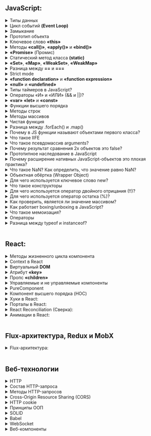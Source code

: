 ## JavaScript:

<details>
<summary>Типы данных</summary>
<br/>
<ul>
<details>
<summary>Примитивные</summary>
<ul>
<li><b>«string»</b>: строки текста, например, "Hello, world!".</li>
<li><b>«number»</b>: числовые значения, как целые, так и дробные, например, 42 или 3.14.</li>
<li><b>«boolean»</b>: логические значения true или false.</li>
<li><b>«null»</b>: специальное значение, которое представляет отсутствие какого-либо значения.</li>
<li><b>«undefined»</b>: значение переменной, которая была объявлена, но не была инициализирована.</li>
<li><b>«symbol»</b>: уникальный и неизменяемый идентификатор, используется для создания уникальных ключей объектов.</li>
<li><b>«bigint»</b>: тип данных для представления целых чисел произвольной длины, например, 9007199254740991n.</li>
</ul>
</details>
<details>
<summary>Объектные</summary>
<ul>
<li><b>«object»</b>: коллекция свойств и методов, которая может включать объекты, массивы, функции и другие структуры данных.</li>
</ul>
</details>
</ul>
<br/>
</details>
<details>
<summary>Цикл событий <b>(Event Loop)</b></summary>
<ul><b>Event Loop</b> управляет выполнением кода, обработкой событий и выполнением асинхронных операций в JavaScript. Он следит за тем, чтобы задачи в очереди были выполнены после завершения текущего стека вызовов. Если в очереди есть задачи (например, асинхронные функции или обработчики событий), Event Loop добавляет их в стек вызовов для выполнения.</ul>
</details>
<details>
<summary>Замыкание</summary>
<ul>Замыкание — это функция, которая запоминает переменные из своего окружения. Она продолжает использовать эти переменные даже после завершения выполнения функции, в которой была создана.</ul>
</details>
<details>
<summary>Прототип объекта</summary>
<ul>В JavaScript объекты могут наследовать свойства и методы от других объектов через прототипы. Если объект не имеет искомого свойства или метода, JavaScript будет искать его в прототипе этого объекта. Это механизм, позволяющий использовать наследование и переиспользование кода.</ul>
</details>
<details>
<summary>Ключевое слово <b>«this»</b></summary>
<ul><b>«this»</b> ссылается на текущий контекст выполнения функции. Контекст может меняться в зависимости от того, как была вызвана функция. Например, в методе объекта this будет ссылаться на объект, а в функции, вызванной в глобальной области, this будет ссылаться на глобальный объект (в браузере — на window).</ul>
</details>
<details>
<summary>Методы <b>«call()»</b>, <b>«apply()»</b> и <b>«bind()»</b></summary>
<ul>Эти методы используются для управления контекстом this в функциях:</ul>
<ul>
<li><b>«call()»</b>: вызывает функцию с указанным контекстом this и передает аргументы по одному.</li>
<li><b>«apply()»</b>: аналогичен call(), но аргументы передаются в виде массива.</li>
<li><b>«bind()»</b>: возвращает новую функцию с фиксированным значением this, которую можно вызвать позже.</li>
</ul>
</details>
<details>
<summary><b>«Promise»</b> (Промис)</summary>
<ul>Промисы позволяют работать с асинхронными операциями в JavaScript, избегая вложенности колбэков. Промис может быть в одном из трёх состояний:</ul>
<ul>
<li><b>«pending»</b> (ожидание) — начальное состояние.</li>
<li><b>«fulfilled»</b> (выполнен) — операция завершена успешно.</li>
<li><b>«rejected»</b> (отклонён) — операция завершена с ошибкой.</li>
</ul>
</details>
<details>
<summary>Статический метод класса <b>(static)</b></summary>
<ul>Методы, помеченные как static, могут быть вызваны непосредственно на классе, а не на его экземплярах. Они обычно используются для создания утилитарных функций, связанных с классом, но не с конкретным экземпляром.</ul>
</details>
<details>
<summary><b>«Set»</b>, <b>«Map»</b>, <b>«WeakSet»</b>, <b>«WeakMap»</b></summary>
<ul>
<li><b>«Set»</b>: структура данных для хранения уникальных значений. Множество не допускает повторяющихся элементов.</li>
<li><b>«Map»</b>: структура данных, позволяющая хранить пары ключ-значение, где ключи могут быть любого типа.</li>
<li><b>«WeakSet»</b>: похож на Set, но хранит только объекты и позволяет сборщику мусора удалять неиспользуемые объекты.</li>
<li><b>«WeakMap»</b>: аналогичен Map, но ключами могут быть только объекты, и ссылки на них не предотвращают сборку мусора.</li>
</ul>
</details>
<details>
<summary>Разница между <b>==</b> и <b>===</b></summary>
<ul>
<p><b>==</b> (нестрогое равенство): Сравнивает значения, преобразуя их к одному типу.</p>
<p><b>===</b> (строгое равенство): Сравнивает значения и типы, не изменяя их.</p>
</ul>
</details>
<details>
<summary>Strict mode</summary>
<ul>Strict mode в JavaScript — это режим, который включает дополнительные проверки и ограничения для кода, чтобы избежать потенциальных ошибок и улучшить безопасность.</ul>
<ul>Когда код работает в строгом режиме:</ul>
<ul>
<li>Объявление переменных без var, let или const приводит к ошибке.</li>
<li>Не допускается использование зарезервированных слов (например, class, enum).</li>
<li>Запрещены некоторые устаревшие и потенциально небезопасные функции (например, with).</li>
<li>Определены более строгие правила для работы с объектами и функциями (например, нельзя удалять свойства объектов или переопределять их).</li>
</ul>
<ul>Strict mode активируется с помощью директивы "use strict"; в начале файла или функции.</ul>
</details>
<details>
<summary><b>«function declaration»</b> и <b>«function expression»</b></summary>
<ul>
<li>Function Declaration: Определяется как обычная функция и доступна для использования в любом месте в своей области видимости, даже до строки, где она была объявлена. Это связано с тем, что её объявление поднимается (hoisted) вверх области видимости.</li>
<li>Function Expression: Создается как часть выражения и доступна только после её строки определения. Она не поднимается вверх, и её можно использовать только после того, как она была присвоена переменной.</li>
</ul>
</details>
<details>
<summary><b>«null»</b> и <b>«undefined»</b></summary>
<ul>
<li><b>«null»</b>: Явное указание на отсутствие значения. Используется для того, чтобы обозначить, что переменная существует, но не имеет значимого значения.</li>
<li><b>«undefined»</b>: Значение, которое автоматически присваивается переменной, если она была объявлена, но не инициализирована, или если функция не возвращает значение.</li>
</ul>
</details>
<details>
<summary>Типы таймеров в JavaScript?</summary>
<ul>
<li><b>«setTimeout»</b>: Выполняет функцию один раз через заданный интервал времени.</li>
<li><b>«setInterval»</b>: Выполняет функцию периодически через заданные интервалы времени.</li>
</ul>
<ul>Оба метода возвращают идентификатор таймера, который можно использовать для его остановки с помощью <b>«clearTimeout»</b> или <b>«clearInterval»</b>.</ul>
</details>
<details>
<summary>Операторы «И» и «ИЛИ» (&& и ||)?</summary>
<ul>
<li><b>«&&»</b> (логическое И): Вернёт true, только если оба условия верны. Иначе — false.</li>
<li><b>«||»</b> (логическое ИЛИ): Вернёт true, если хотя бы одно из условий верно. Если ни одно не верно, вернёт false.</li>
</ul>
</details>
<details>
<summary><b>«var»</b> <b>«let»</b> и <b>«const»</b></summary>
<ul>
<li><b>«var»</b>: Объявляет переменную, которая доступна в функции или глобальной области видимости. Переменные, объявленные с var, можно переопределять и они поднимаются (hoisting), то есть доступны до строки объявления.</li>
<li><b>«let»</b>: Объявляет переменную, доступную только в блоке, где она была объявлена (например, внутри if или for). Переменные с let можно переопределять, и они не поднимаются (hoisting) выше строки объявления.</li>
<li><b>«const»</b>: Объявляет константу, которая доступна только в блоке, где она была объявлена. Значение переменной с const нельзя изменить, но если это объект или массив, то их содержимое можно изменять. Также не поднимается (hoisting).</li>
</ul>
</details>
<details>
<summary>Функции высшего порядка</summary>
<ul>
<p>Функции высшего порядка — это функции, которые могут:</p>
<li>Принимать функции в качестве аргументов: Это позволяет передавать функции как параметры, что даёт возможность изменять поведение функций или использовать их в различных контекстах. Например, функция может принимать другую функцию, чтобы выполнить её в определённых условиях.</li>
<li>Возвращать функции как результат: Это позволяет создавать функции, которые возвращают другие функции, что полезно для создания частично применённых функций, функций с замыканиями и других сложных конструкций.</li>
</ul>
</details>
<details>
<summary>Методы строк</summary>
<ul>
<li>charAt(): Возвращает символ по указанному индексу.</li>
<li>charCodeAt(): Возвращает код символа по указанному индексу.</li>
<li>concat(): Соединяет несколько строк в одну.</li>
<li>includes(): Проверяет, содержит ли строка указанную подстроку.</li>
<li>indexOf(): Возвращает индекс первого вхождения указанной подстроки.</li>
<li>lastIndexOf(): Возвращает индекс последнего вхождения указанной подстроки.</li>
<li>match(): Находит совпадения с регулярным выражением.</li>
<li>replace(): Заменяет часть строки, соответствующую регулярному выражению или строке, другой строкой.</li>
<li>search(): Ищет совпадение с регулярным выражением и возвращает его индекс.</li>
<li>slice(): Извлекает часть строки между двумя индексами.</li>
<li>split(): Разбивает строку на массив подстрок по указанному разделителю.</li>
<li>substring(): Возвращает подстроку между двумя индексами.</li>
<li>toLowerCase(): Преобразует строку в нижний регистр.</li>
<li>toUpperCase(): Преобразует строку в верхний регистр.</li>
<li>trim(): Удаляет пробелы с начала и конца строки.</li>
<li>trimStart() / trimLeft(): Удаляет пробелы с начала строки.</li>
<li>trimEnd() / trimRight(): Удаляет пробелы с конца строки.</li>
<li>padStart(): Дополняет строку до заданной длины с начала.</li>
<li>padEnd(): Дополняет строку до заданной длины с конца.</li>
<li>repeat(): Повторяет строку указанное количество раз.</li>
<li>localeCompare(): Сравнивает строку с другой строкой в соответствии с языковыми настройками.</li>
</ul>
</details>
<details>
<summary>Методы массивов</summary>
<ul>
<li>concat(): Объединяет несколько массивов в один.</li>
<li>copyWithin(): Копирует часть массива на другое место внутри этого же массива.</li>
<li>entries(): Возвращает итератор с парами [индекс, значение] для каждого элемента массива.</li>
<li>every(): Проверяет, удовлетворяют ли все элементы массива условию функции.</li>
<li>fill(): Заполняет элементы массива от начального до конечного индекса заданным значением.</li>
<li>filter(): Создает новый массив с элементами, которые удовлетворяют условию функции.</li>
<li>find(): Возвращает первый элемент массива, который удовлетворяет условию функции.</li>
<li>findIndex(): Возвращает индекс первого элемента, который удовлетворяет условию функции.</li>
<li>flat(): Создает новый массив, объединяя подмассивы до указанного уровня.</li>
<li>flatMap(): Применяет функцию к каждому элементу массива и объединяет результаты в новый массив.</li>
<li>forEach(): Выполняет функцию для каждого элемента массива.</li>
<li>from(): Создает новый массив из объекта или другого массива.</li>
<li>includes(): Проверяет, содержит ли массив указанный элемент.</li>
<li>indexOf(): Возвращает первый индекс, по которому найден указанный элемент, или -1, если элемент не найден.</li>
<li>join(): Объединяет все элементы массива в строку, используя заданный разделитель.</li>
<li>keys(): Возвращает итератор, содержащий ключи (индексы) элементов массива.</li>
<li>lastIndexOf(): Возвращает последний индекс, по которому найден указанный элемент, или -1, если элемент не найден.</li>
<li>map(): Создает новый массив с результатами вызова функции для каждого элемента массива.</li>
<li>pop(): Удаляет последний элемент из массива и возвращает его.</li>
<li>push(): Добавляет один или несколько элементов в конец массива и возвращает новую длину массива.</li>
<li>reduce(): Применяет функцию к аккумулятору и каждому элементу массива (слева направо), чтобы получить одно значение.</li>
<li>reduceRight(): Применяет функцию к аккумулятору и каждому элементу массива (справа налево), чтобы получить одно значение.</li>
<li>reverse(): Изменяет порядок элементов массива на обратный.</li>
<li>shift(): Удаляет первый элемент из массива и возвращает его.</li>
<li>slice(): Создает новый массив, содержащий копию части оригинального массива.</li>
<li>sort(): Сортирует элементы массива на месте и возвращает отсортированный массив.</li>
<li>splice(): Изменяет содержимое массива, удаляя, заменяя или добавляя элементы.</li>
<li>toLocaleString(): Возвращает строку, представляющую элементы массива с учётом языковых настроек.</li>
<li>toString(): Возвращает строку, представляющую элементы массива.</li>
<li>unshift(): Добавляет один или несколько элементов в начало массива и возвращает новую длину массива.</li>
<li>values(): Возвращает итератор, содержащий значения элементов массива.</li>
</ul>
</details>
<details>
<summary>Чистая функция</summary>
<ul>
<p>Чистая функция — это функция, которая:</p>
<li>Возвращает один и тот же результат для одинаковых входных данных: Если вы вызовете её с одними и теми же аргументами, она всегда вернёт тот же результат, независимо от того, сколько раз вы её вызовете.</li>
<li>Не изменяет внешнее состояние: Она не имеет побочных эффектов, таких как изменение глобальных переменных, работа с файлами или взаимодействие с внешними системами. Всё, что делает функция, — это вычисляет результат на основе её входных данных и возвращает его.</li>
<br/>
<p>Такие функции легко тестировать, понимать и использовать, так как они не зависят от состояния вне их области видимости.</p>
</ul>
</details>
<details>
<summary>Разница между .forEach() и .map()</summary>
<ul>
<li>.forEach(): Выполняет указанную функцию для каждого элемента массива, не создавая нового массива. Используется для побочных эффектов, таких как вывод данных на экран.</li>
<li>.map(): Применяет указанную функцию к каждому элементу массива и возвращает новый массив с преобразованными значениями. Используется для преобразования данных.</li>
</ul>
</details>
<details>
<summary>Почему в JS функции называют объектами первого класса?</summary>
<ul>
<li>Функции могут быть присвоены переменным: Вы можете сохранить функцию в переменную.</li>
<li>Функции могут быть переданы как аргументы: Вы можете передать функции другим функциям.</li>
<li>Функции могут быть возвращены из других функций: Вы можете возвращать функции из других функций.</li>
<li>Функции могут быть созданы динамически: Вы можете создавать функции во время выполнения.</li>
<p>Это означает, что функции в JavaScript обладают всеми свойствами и поведением обычных объектов.</p>
</ul>
</details>
<details>
<summary>Что такое IIFE</summary>
<br/>
<p>IIFE (Immediately Invoked Function Expression) — это анонимная функция, которая немедленно выполняется после её объявления. Это позволяет создать локальный контекст и изолировать переменные от глобального пространства.</p>
</details>
<details>
<summary>Что такое псевдомассив arguments?</summary>
<ul>
<p>Псевдомассив arguments — это специальный объект, доступный внутри функции, который содержит все аргументы, переданные этой функции.</p>
<p>Свойства:</p>
<li>arguments индексирован как массив, то есть можно получить доступ к аргументам по индексу (например, arguments[0]).</li>
<li>Имеет свойство length, которое указывает количество переданных аргументов.</li>
<p>Отличие от массива:</p>
<li>arguments не имеет методов массива, таких как map(), filter() или forEach().</li>
<li>Не поддерживает синтаксис массивов, такой как деструктуризация.</li>
</ul>
</details>
<details>
<summary>Почему результат сравнения 2х объектов это false?</summary>
<ul>
<p>В JavaScript, результат сравнения двух объектов будет false, потому что объекты сравниваются по ссылке, а не по значению. Это означает, что даже если два объекта содержат одинаковые данные, они будут считаться разными, если у них разные ссылки в памяти.</p>
<p>Ключевые моменты:</p>
<li>Сравнение по ссылке: Сравниваются адреса памяти объектов.</li>
<li>Одни и те же данные, разные объекты: Даже если два объекта имеют одинаковые свойства и значения, их сравнение будет false, если это разные экземпляры.</li>
</ul>
</details>
<details>
<summary>Прототипное наследование в JavaScript</summary>
<ul>
<p>Прототипное наследование в JavaScript — это механизм, позволяющий объектам наследовать свойства и методы от других объектов. Каждый объект имеет скрытое свойство [[Prototype]], которое указывает на другой объект (прототип), от которого он наследует.</p>
<p>Как создать объект без прототипа:</p>
<p>Можно использовать метод Object.create(null). Этот метод создаёт новый объект без прототипа, то есть объект не имеет свойства [[Prototype]], от которого бы наследовал.</p>
</ul>
</details>
<details>
<summary>Почему расширение нативных JavaScript-объектов это плохая практика?</summary>
<ul>
<p>Расширение нативных JavaScript-объектов считается плохой практикой по следующим причинам:</p>
<li>Конфликты имен: Расширение встроенных объектов может привести к конфликтам с существующими методами или свойствами, добавляемыми в будущих версиях JavaScript.</li>
<li>Непредсказуемость: Модификация нативных объектов может затруднить понимание и поддержку кода, так как неочевидные изменения могут влиять на другие части кода.</li>
<li>Совместимость: Расширения могут нарушить совместимость с другими библиотеками или фреймворками, которые могут ожидать стандартное поведение объектов.</li>
<li>Производительность: Изменения в нативных объектах могут влиять на производительность, особенно если модификации затрагивают часто используемые объекты, такие как Array или Object.</li>
<p>Поэтому рекомендуется использовать композицию или наследование для расширения функциональности, избегая модификации встроенных объектов.</p>
</ul>
</details>
<details>
<summary>Что такое NaN? Как определить, что значение равно NaN?</summary>
<ul>
<p>NaN (Not-a-Number) — это специальное значение в JavaScript, которое представляет собой результат операций, которые не могут быть выполнены с числами, например, деление нуля на ноль или попытка преобразования нечислового значения в число.</p>
<p>Как определить, что значение равно NaN:</p>
<li>Используйте функцию Number.isNaN(), так как оператор == и === не могут надёжно определить NaN (из-за того, что NaN не равен сам себе).</li>
</ul>
</details>
<details>
<summary>Объектная обёртка (Wrapper Object)</summary>
<ul>
<p>Объектная обёртка (Wrapper Object) в JavaScript — это специальный объект, который оборачивает примитивное значение и добавляет методы для работы с этим значением.</p>
<p>Есть три основных типа объектных обёрток:</p>
<li>String: Оборачивает строковое значение и добавляет методы для работы со строками.</li>
<li>Number: Оборачивает числовое значение и добавляет методы для работы с числами.</li>
<li>Boolean: Оборачивает логическое значение и добавляет методы для работы с булевыми значениями.</li>
</ul>
</details>
<details>
<summary>Для чего используется ключевое слово new?</summary>
<ul>
<p>Ключевое слово new в JavaScript используется для создания нового экземпляра объекта с помощью функции-конструктора. Оно выполняет следующие действия:</p>
<li>Создание нового объекта: Создаёт новый пустой объект.</li>
<li>Установка прототипа: Устанавливает прототип нового объекта на prototype функции-конструктора.</li>
<li>Выполнение функции-конструктора: Выполняет функцию-конструктор в контексте нового объекта (this внутри функции указывает на новый объект).</li>
<li>Возврат объекта: Возвращает новый объект, если функция-конструктор не возвращает другой объект.</li>
</ul>
</details>
<details>
<summary>Что такое конструкторы</summary>
<ul>
<p>В JavaScript конструкторы — это специальные функции, которые используются для создания и инициализации объектов. Они предназначены для работы с ключевым словом new, которое позволяет создавать новые экземпляры объектов на основе конструктора.</p>
<p>Основные особенности конструкторов:</p>
<details>
<summary>Функция-конструктор:</summary>
<ul>
<li>Это обычная функция, которая используется с new для создания объектов.</li>
<li>Конструктор устанавливает начальные значения для свойств объекта и может добавлять методы.</li>
</ul>
</details>
<details>
<summary>Использование new:</summary>
<ul><li>Ключевое слово new создаёт новый объект и вызывает конструктор с этим новым объектом как контекстом (this).</li></ul>
</details>
<details>
<summary>Прототип:</summary>
<ul><li>Каждый конструктор имеет свойство prototype, которое позволяет добавлять методы и свойства, доступные для всех объектов, созданных с помощью этого конструктора.</li></ul>
</details>
</ul>
</details>
<details>
<summary>Для чего используется оператор двойного отрицания (!!)?</summary>
<ul>Оператор двойного отрицания (!!) преобразует значение в true или false. Он делает это, сначала инвертируя значение (переводя его в противоположное логическое значение), а затем снова инвертируя его, чтобы получить истинное булевое значение.</ul>
</details>
<details>
<summary>Для чего используется оператор остатка (%)?</summary>
<ul>Оператор остатка (%) в JavaScript используется для нахождения остатка от деления одного числа на другое. Он возвращает оставшуюся часть после деления.</ul>
</details>
<details>
<summary>Как проверить, является ли значение массивом?</summary>
<ul>Чтобы проверить, является ли значение массивом в JavaScript, используйте метод Array.isArray(): <b>"Array.isArray(value)"</b> Этот метод возвращает true, если значение является массивом, и false в противном случае.</ul>
</details>
<details>
<summary>Как работает boxing/unboxing в JavaScript?</summary>
<ul>
<p>Boxing и unboxing в JavaScript — это процессы преобразования между примитивными типами и их объектными обёртками.</p>
<li>Boxing: Преобразование примитивного значения (например, строки, числа, булевого значения) в соответствующий объектный тип. JavaScript автоматически создаёт объектную обёртку (например, String, Number, Boolean) для предоставления методов и свойств примитивным типам.</li>
<li>Unboxing: Преобразование объекта обратно в примитивное значение. JavaScript автоматически преобразует объектную обёртку в соответствующий примитивный тип при необходимости.</li>
<p>Эти процессы происходят автоматически в JavaScript, позволяя использовать методы объектов на примитивных типах и наоборот.</p>
</ul>
</details>
<details>
<summary>Что такое мемоизация?</summary>
<ul>
<p>Мемоизация — это техника оптимизации, при которой результаты функции кешируются (запоминаются) для определённых входных данных. Если функция вызывается с теми же аргументами, результат берётся из кеша, что позволяет избежать повторных вычислений и ускоряет выполнение.</p>
<p>Как это работает:</p>
<li>При первом вызове функции результат сохраняется в кеш.</li>
<li>При последующих вызовах функция сначала проверяет кеш и возвращает сохранённый результат, если аргументы те же.</li>
<br/>
<p><b>Применение</b>: Эффективна для функций с дорогими вычислениями и повторяющимися вызовами с одинаковыми аргументами.</p>
</ul>
</details>
<details>
<summary>Операторы</summary>
<ul>
<details>
<summary>Арифметические операторы:</summary>
<ul>
<li>+ (сложение)</li>
<li>- (вычитание)</li>
<li>* (умножение)</li>
<li>/ (деление)</li>
<li>% (остаток от деления)</li>
<li>** (возведение в степень)</li>
</ul>
</details>
<details>
<summary>Операторы сравнения:</summary>
<ul>
<li>== (равенство)</li>
<li>=== (строгое равенство)</li>
<li>!= (неравенство)</li>
<li>!== (строгое неравенство)</li>
<li>> (больше)</li>
<li>< (меньше)</li>
<li>>= (больше или равно)</li>
<li><= (меньше или равно)</li>
</ul>
</details>
<details>
<summary>Логические операторы:</summary>
<ul>
<li>&& (логическое И)</li>
<li>|| (логическое ИЛИ)</li>
<li>! (логическое НЕ)</li>
</ul>
</details>
<details>
<summary>Операторы присваивания:</summary>
<ul>
<li>= (простое присваивание)</li>
<li>+= (прибавление и присваивание)</li>
<li>-= (вычитание и присваивание)</li>
<li>*= (умножение и присваивание)</li>
<li>/= (деление и присваивание)</li>
<li>%= (остаток от деления и присваивание)</li>
</ul>
</details>
<details>
<summary>Операторы инкремента и декремента:</summary>
<ul>
<li>++ (инкремент)</li>
<li>-- (декремент)</li>
</ul>
</details>
<details>
<summary>Операторы битовых операций:</summary>
<ul>
<li>& (битовое И)</li>
<li>| (битовое ИЛИ)</li>
<li>^ (битовое XOR)</li>
<li>~ (битовое НЕ)</li>
<li><< (побитовое сдвиг влево)</li>
<li>>> (побитовое сдвиг вправо)</li>
<li>>>> (побитовое сдвиг вправо с нулевым заполнением)</li>
</ul>
</details>
<details>
<summary>Операторы условного (тернарного) выражения:</summary>
<ul><li>? : (тернарный оператор)</li></ul>
</details>
<details>
<summary>Операторы типа:</summary>
<ul>
<li>typeof (определение типа)</li>
<li>instanceof (проверка принадлежности к типу)</li>
<li>in (проверка наличия свойства в объекте)</li>
</ul>
</details>
<details>
<summary>Операторы исключения и обработки:</summary>
<ul>
<li>delete (удаление свойства)</li>
<li>void (выражение, которое возвращает undefined)</li>
</ul>
</details>
<details>
<summary>Операторы доступа к свойствам:</summary>
<ul>
<li>. (точка, для доступа к свойствам объекта)</li>
<li>[] (квадратные скобки, для доступа к свойствам объекта по ключу)</li>
</ul>
</details>
</ul>
</details>
<details>
<summary>Разница между typeof и instanceof?</summary>
<ul>
<p>Операторы typeof и instanceof в JavaScript используются для проверки типа значения, но работают по-разному:</p>
<p>typeof:</p>
<li>Назначение: Определяет базовый тип примитивного значения или функцию/объект.</li>
<li>Возвращаемое значение: Строка, представляющая тип ('number', 'string', 'boolean', 'object', 'function', 'undefined', и т.д.).</li>
<li>Применение: Для проверки типа примитивов и функций.</li>
<p>instanceof:</p>
<li>Назначение: Проверяет, является ли объект экземпляром конкретного конструктора или класса.</li>
<li>Возвращаемое значение: true или false.</li>
<li>Применение: Для проверки принадлежности объекта к конкретному типу или классу.</li>
</ul>
</details>
<br/>

## React:
<details>
<summary>Методы жизненного цикла компонента</summary>
<p>Классовые компоненты в React имеют методы, которые позволяют выполнять код на разных этапах жизненного цикла компонента:</p>
<ul>
<li><b>«componentDidMount»</b>: вызывается после того, как компонент был вставлен в DOM.</li>
<li><b>«componentDidUpdate»</b>: вызывается после обновления компонента.</li>
<li><b>«componentWillUnmount»</b>: вызывается перед удалением компонента из DOM.</li>
</ul>
</details>
<details>
<summary>Context в React</summary>
<ul>Context предоставляет способ передавать данные (например, тему, язык) через дерево компонентов без необходимости передавать пропсы вручную на каждом уровне.</ul>
</details>
<details>
<summary>Виртуальный <b>DOM</b></summary>
<ul>Виртуальный <b>DOM</b> — это легковесное представление реального DOM. При изменении состояния компонента React сначала обновляет виртуальный DOM, затем вычисляет минимальные изменения и применяет их в реальном DOM, что позволяет избежать лишних обновлений и повышает производительность.</ul>
</details>
<details>
<summary>Атрибут <b>«key»</b></summary>
<ul><b>«key»</b> используется для уникальной идентификации элементов в списке. Это помогает React эффективно обновлять интерфейс, зная, какие элементы были изменены, добавлены или удалены.</ul>
</details>
<details>
<summary>Пропc <b>«children»</b></summary>
<ul><b>«children»</b> — это специальный пропс, который позволяет передавать вложенные элементы внутрь компонента. Используется, когда нужно отобразить произвольное количество дочерних элементов внутри компонента.</ul>
</details>
<details>
<summary>Управляемые и не управляемые компоненты</summary>
<ul>
<li>Управляемые компоненты имеют свое состояние, контролируемое через React state, и изменение состояния компонента приводит к его перерисовке.</li>
<li>Не управляемые компоненты управляют своим состоянием самостоятельно, часто с использованием рефов для доступа к DOM-элементам напрямую.</li>
</ul>
</details>
<details>
<summary>PureComponent</summary>
<ul>PureComponent — это компонент, который автоматически выполняет поверхностное сравнение пропсов и состояния для оптимизации производительности, предотвращая ненужные перерисовки.</ul>
</details>
<details>
<summary>Компонент высшего порядка (HOC)</summary>
<ul>HOC — это функция, которая принимает компонент и возвращает новый компонент с добавленным функционалом. Это шаблон для повторного использования кода в компонентах.</ul>
</details>
<details>
<summary>Хуки в React:</summary>
<br/>
<ul>
<details>
<summary>useState</summary>
<ul>
<li><b>Назначение</b>: Управление состоянием в функциональных компонентах.</li>
<li><b>Принцип работы</b>: Возвращает массив из двух элементов: текущего состояния и функции для его обновления. При вызове функции обновления состояние обновляется, и компонент перерисовывается.</li>
</ul>
</details>
<details>
<summary>useEffect</summary>
<ul>
<li><b>Назначение</b>: Выполнение побочных эффектов, таких как запросы к API, изменение заголовков документа, установка подписок и др.</li>
<li><b>Принцип работы</b>: Принимает функцию эффекта и массив зависимостей. Эффект выполняется после рендера компонента и при изменении зависимостей. Также можно вернуть функцию очистки, которая выполнится перед следующим эффектом или при размонтировании компонента.</li>
</ul>
</details>
<details>
<summary>useContext</summary>
<ul>
<li><b>Назначение</b>: Доступ к значению контекста, созданного с помощью React.createContext.</li>
<li><b>Принцип работы</b>: Позволяет компоненту подписываться на изменения контекста и получать его значение, не передавая его через пропсы.</li>
</ul>
</details>
<details>
<summary>useReducer</summary>
<ul>
<li><b>Назначение</b>: Управление состоянием с использованием редюсера, что полезно для более сложной логики состояния.</li>
<li><b>Принцип работы</b>: Принимает редюсер (функцию для обработки действий) и начальное состояние. Возвращает текущее состояние и функцию dispatch, которая отправляет действия для обновления состояния.</li>
</ul>
</details>
<details>
<summary>useMemo</summary>
<ul>
<li><b>Назначение</b>: Оптимизация производительности путем кэширования вычисленных значений.</li>
<li><b>Принцип работы</b>: Принимает функцию, вычисляющую значение, и массив зависимостей. Возвращает кэшированное значение, если зависимости не изменились, что предотвращает повторные вычисления.</li>
</ul>
</details>
<details>
<summary>useCallback</summary>
<ul>
<li><b>Назначение</b>: Оптимизация производительности путем кэширования функций.</li>
<li><b>Принцип работы</b>: Принимает функцию и массив зависимостей. Возвращает кэшированную функцию, которая пересоздается только при изменении зависимостей. Это помогает избежать ненужных рендеров дочерних компонентов, которые зависят от этой функции.</li>
</ul>
</details>
<details>
<summary>useRef</summary>
<ul>
<li><b>Назначение</b>: Сохранение мутабельных значений и доступ к DOM-элементам.</li>
<li><b>Принцип работы</b>: Возвращает объект с текущим свойством (current). Этот объект сохраняется между рендерами и может использоваться для хранения любых значений или ссылок на DOM-элементы.</li>
</ul>
</details>
<details>
<summary>useImperativeHandle</summary>
<ul>
<li><b>Назначение</b>: Настройка значений, возвращаемых ref, для родительских компонентов.</li>
<li><b>Принцип работы</b>: Используется совместно с forwardRef. Позволяет настраивать и контролировать, что именно будет доступно родительским компонентам через ref.</li>
</ul>
</details>
</ul>
</details>
<details>
<summary>Порталы в React:</summary>
<ul>Порталы позволяют рендерить компоненты в отдельные узлы DOM, вне родительской иерархии компонента, что полезно для создания модальных окон и других элементов, которые должны находиться вне основного DOM-дерева.</ul>
</details>
<details>
<summary>React Reconciliation (Cверка):</summary>
<ul>Процесс сверки заключается в сравнении виртуальной DOM с её предыдущей версией, чтобы определить минимальный набор изменений, которые необходимо внести в реальную DOM для синхронизации с новым состоянием.</ul>
</details>
<details>
<summary>Анимации в React:</summary>
<ul>Анимации можно создавать с помощью CSS-анимаций, а также с помощью библиотек, таких как react-transition-group (для простых переходов) или framer-motion (для более сложных анимаций).</ul>
</details>
<br/>

## Flux-архитектура, Redux и MobX
<details>
<summary>Flux-архитектура:</summary>
<ul>Flux — это шаблон управления потоком данных в приложении, который состоит из Actions (действий), Dispatcher (распределителя), Stores (хранилищ) и Views (представлений). Flux был предложен Facebook и является основой для Redux, который упрощает управление состоянием в больших приложениях.</ul>
</details>
<br/>

## Веб-технологии
<details>
<summary>HTTP</summary>
<ul>Протокол передачи гипертекста (HTTP) используется для обмена данными между клиентом и сервером. Он работает по принципу запрос-ответ, где клиент отправляет запрос, а сервер возвращает ответ.</ul>
</details>
<details>
<summary>Состав HTTP-запроса</summary>
<ul>Каждый HTTP-запрос состоит из метода (например, GET или POST), URL, версии протокола, заголовков (headers), и тела (body) запроса (в случае методов, которые передают данные).</ul>
</details>
<details>
<summary>Методы HTTP-запросов</summary>
<ul>
<li><b>GET</b>: получение данных с сервера.</li>
<li><b>POST</b>: отправка данных на сервер для создания нового ресурса.</li>
<li><b>PUT</b>: обновление существующего ресурса.</li>
<li><b>DELETE</b>: удаление ресурса.</li>
<li><b>PATCH</b>: частичное обновление ресурса.</li>
<li><b>OPTIONS</b>: получение информации о поддерживаемых сервером методах.</li>
</ul>
</details>
<details>
<summary>Cross-Origin Resource Sharing (CORS)</summary>
<ul>CORS — это механизм безопасности, который ограничивает доступ к ресурсам на веб-странице из другого домена, защищая от атак типа "межсайтовый скриптинг" (XSS).</ul>
</details>
<details>
<summary>HTTP cookie</summary>
<ul>Cookies — это небольшие файлы, которые сохраняются в браузере и используются для хранения данных, таких как сеансовые идентификаторы и предпочтения пользователя.</ul>
</details>
<details>
<summary>Принципы ООП</summary>
<p>Основные принципы объектно-ориентированного программирования:</p>
<ul>
<li>Абстракция: выделение общих характеристик и создание простых моделей.</li>
<li>Инкапсуляция: скрытие внутренней реализации и защита данных.</li>
<li>Наследование: создание новых классов на основе существующих.</li>
<li>Полиморфизм: использование одного интерфейса для разных типов данных.</li>
</ul>
</details>
<details>
<summary>SOLID</summary>
<p>SOLID — это акроним из пяти принципов проектирования:</p>
<ul>
<li>S: Single Responsibility Principle (Принцип единственной ответственности).</li>
<li>O: Open/Closed Principle (Принцип открытости/закрытости).</li>
<li>L: Liskov Substitution Principle (Принцип подстановки Барбары Лисков).</li>
<li>I: Interface Segregation Principle (Принцип разделения интерфейсов).</li>
<li>D: Dependency Inversion Principle (Принцип инверсии зависимостей).</li>
</ul>
</details>
<details>
<summary>Babel</summary>
<ul>Babel — это транспилятор, который позволяет преобразовывать код, написанный на современном JavaScript, в более старый, совместимый с устаревшими браузерами код.</ul>
</details>
<details>
<summary>WebSocket</summary>
<ul>WebSocket — это протокол, обеспечивающий двустороннюю связь между клиентом и сервером в режиме реального времени. В отличие от HTTP, WebSocket позволяет серверу отправлять данные клиенту без запроса.</ul>
</details>
<details>
<summary>Веб-компоненты</summary>
<p>Веб-компоненты — это набор технологий, включающих:</p>
<ul>
<li>Custom Elements: создание пользовательских HTML-элементов.</li>
<li>Shadow DOM: инкапсуляция стилей и структуры компонента, чтобы избежать конфликтов с основным DOM.</li>
<li>HTML Templates: создание шаблонов, которые можно использовать для генерации HTML-контента.</li>
</ul>
</details>
